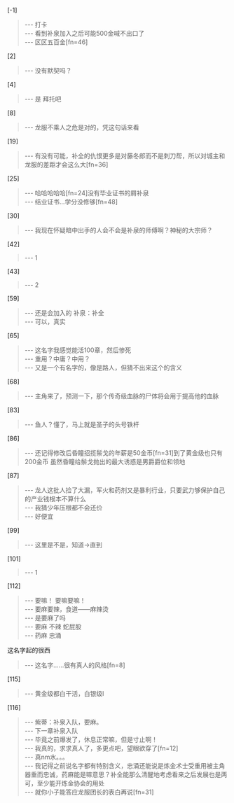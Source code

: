 
[-1] 
>--- 打卡<br>
>--- 看到补泉加入之后可能500金喊不出口了<br>
>--- 区区五百金[fn=46]<br>

[2] 
>--- 没有默契吗？<br>

[4] 
>--- 是
拜托吧<br>

[8] 
>--- 龙服不乘人之危是对的，凭这句话来看<br>

[19] 
>--- 有没有可能，补全的仇恨更多是对藤冬郎而不是刺刀帮，所以对城主和龙服的差距才会这么大[fn=36]<br>

[25] 
>--- 哈哈哈哈哈[fn=24]没有毕业证书的屑补泉<br>
>--- 结业证书…学分没修够[fn=48]<br>

[30] 
>--- 我现在怀疑暗中出手的人会不会是补泉的师傅啊？神秘的大宗师？<br>

[42] 
>--- 1<br>

[43] 
>--- 2<br>

[59] 
>--- 还是会加入的 补泉：补全<br>
>--- 可以，真实<br>

[65] 
>--- 这名字我感觉能活100章，然后惨死<br>
>--- 重用？中庸？中用？<br>
>--- 又是一个有名字的，像是路人，但猜不出来这个的含义<br>

[68] 
>--- 主角来了，预测一下，那个传奇级血脉的尸体将会用于提高他的血脉<br>

[83] 
>--- 鱼人？懂了，马上就是圣子的头号铁杆<br>

[86] 
>--- 还记得修改后昏瞳招揽鬃戈的年薪是50金币[fn=31]到了黄金级也只有200金币
虽然昏瞳给鬃戈抛出的最大诱惑是男爵爵位和领地<br>

[87] 
>--- 龙人这批人捡了大漏，军火和药剂又是暴利行业，只要武力够保护自己的产业钱根本不算什么<br>
>--- 我猜少年压根都不会还价<br>
>--- 好便宜<br>

[99] 
>--- 这里是不是，知道→直到<br>

[101] 
>--- 1<br>

[112] 
>--- 要嘛！ 要嘛要嘛！<br>
>--- 要麻要辣，食道——麻辣烫<br>
>--- 是要麻了吗<br>
>--- 要麻
不辣
蛇屁股<br>
>--- 药麻
忠涌

这名字起的很西<br>
>--- 这名字……很有真人的风格[fn=8]<br>

[115] 
>--- 黄金级都白干活，白银级l<br>

[116] 
>--- 紫蒂：补泉入队，要麻。<br>
>--- 下一章补泉入队<br>
>--- 毕竟之前爆发了，休息正常嘛，但是寸止啊！<br>
>--- 我真的，求求真人了，多更点吧，望眼欲穿了[fn=12]<br>
>--- 真nm水。。。<br>
>--- 我记得之前说名字都有特别含义，忠涌还能说是炼金术士受重用被主角器重而忠诚，药麻能是嘛意思？补全能那么清醒地考虑看来之后发展也是两可，至少能开炼金协会的用处<br>
>--- 就你小子能答应龙服团长的表白再说[fn=31]<br>
